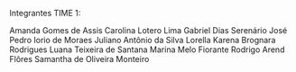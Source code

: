 Integrantes TIME 1:

Amanda Gomes de Assis
Carolina Lotero Lima
Gabriel Dias Serenário
José Pedro Iorio de Moraes
Juliano Antônio da Silva
Lorella Karena Brognara Rodrigues
Luana Teixeira de Santana
Marina Melo Fiorante
Rodrigo Arend Flôres
Samantha de Oliveira Monteiro

